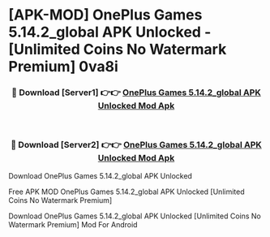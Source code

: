 # [APK-MOD] OnePlus Games 5.14.2_global APK Unlocked - [Unlimited Coins No Watermark Premium] 0va8i



<div align="center">
<h3>🔴 Download [Server1] 👉👉 <a href="https://momento.my/?title=OnePlus_Games_5.14.2_global_APK_Unlocked">OnePlus Games 5.14.2_global APK Unlocked Mod Apk</a></h3><br>

<h3>🔴 Download [Server2] 👉👉 <a href="https://momento.my/?title=OnePlus_Games_5.14.2_global_APK_Unlocked">OnePlus Games 5.14.2_global APK Unlocked Mod Apk</a></h3>
</div>



Download OnePlus Games 5.14.2_global APK Unlocked 

Free APK MOD OnePlus Games 5.14.2_global APK Unlocked [Unlimited Coins No Watermark Premium]

Download OnePlus Games 5.14.2_global APK Unlocked [Unlimited Coins No Watermark Premium] Mod For Android
